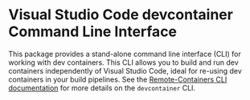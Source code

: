 # Visual Studio Code devcontainer Command Line Interface

This package provides a stand-alone command line interface (CLI) for working with dev containers. This CLI allows you to build and run dev containers independently of Visual Studio Code, ideal for re-using dev containers in your build pipelines. See the [Remote-Containers CLI documentation](https://code.visualstudio.com/docs/remote/devcontainer-cli) for more details on the `devcontainer` CLI.
